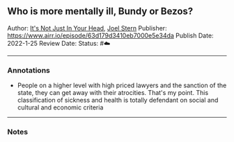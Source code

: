 ## Who is more mentally ill, Bundy or Bezos?

Author: [It's Not Just In Your Head](), [Joel Stern]()
Publisher: https://www.airr.io/episode/63d179d3410eb7000e5e34da
Publish Date: 2022-1-25
Review Date:
Status: #☁️ 

---

### Annotations

* People on a higher level with high priced lawyers and the sanction of the state, they can get away with their atrocities. That's my point. This classification of sickness and health is totally defendant on social and cultural and economic criteria

---

### Notes
